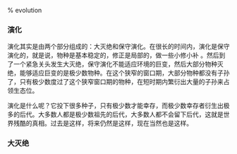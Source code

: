 % evolution

### 演化

演化其实是由两个部分组成的：大灭绝和保守演化。在很长的时间内，演化是保守演化的，就是说，物种是基本稳定的，修正是局部的，做一些小修小补
。然后到了一个紧急关头发生大灭绝，保守演化不能适应环境的巨变，然后大部分物种灭绝，能够适应巨变的是极少数物种。在这个狭窄的窗口期，大部分物种都没有子孙了，只有极少数度过了这个狭窄窗口期的物种，在短时期内繁衍出大量的子孙来占领生态位。

演化是什么呢？它投下很多种子，只有极少数才能幸存，而极少数幸存者衍生出极多的后代。大多数人都是极少数祖先的后代，大多数人都不会留下后代，这就是世界残酷的真相。过去是这样，将来仍然是这样，现在当然也是这样。

### 大灭绝

